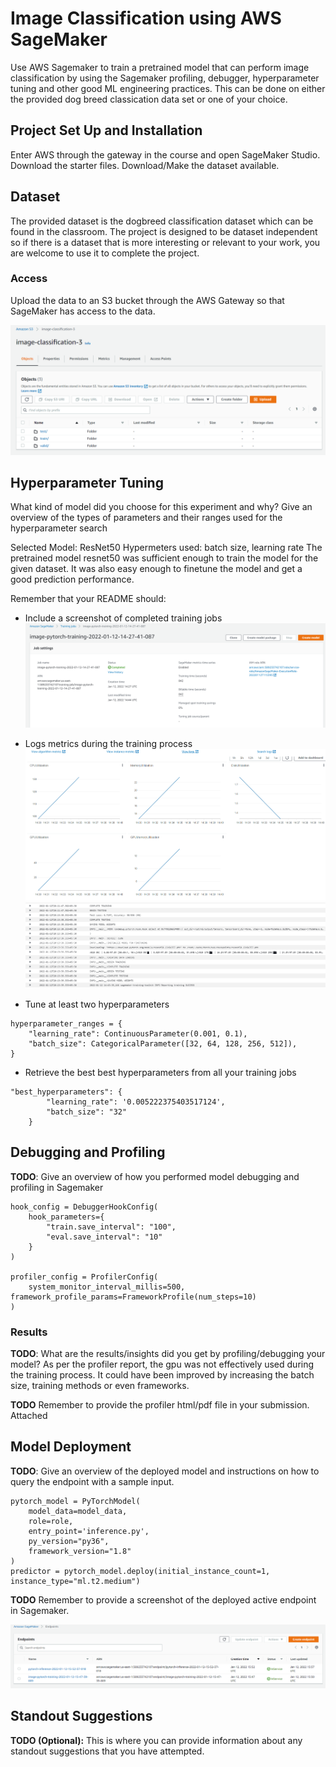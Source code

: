 # Image Classification using AWS SageMaker

Use AWS Sagemaker to train a pretrained model that can perform image classification by using the Sagemaker profiling, debugger, hyperparameter tuning and other good ML engineering practices. This can be done on either the provided dog breed classication data set or one of your choice.

## Project Set Up and Installation
Enter AWS through the gateway in the course and open SageMaker Studio. 
Download the starter files.
Download/Make the dataset available. 

## Dataset
The provided dataset is the dogbreed classification dataset which can be found in the classroom.
The project is designed to be dataset independent so if there is a dataset that is more interesting or relevant to your work, you are welcome to use it to complete the project.

### Access
Upload the data to an S3 bucket through the AWS Gateway so that SageMaker has access to the data. 

![S3 Bucket](images_for_readme/S3.PNG)

## Hyperparameter Tuning
What kind of model did you choose for this experiment and why? Give an overview of the types of parameters and their ranges used for the hyperparameter search

Selected Model: ResNet50
Hypermeters used: batch size, learning rate
The pretrained model resnet50 was sufficient enough to train the model for the given dataset. It was also easy enough to finetune the model and get a good prediction performance.

Remember that your README should:

- Include a screenshot of completed training jobs
![Completed Training Jobs](images_for_readme/Completed_Training_Job.PNG)

- Logs metrics during the training process
![Training Metrics](images_for_readme/Metrics.PNG)
![Logs](images_for_readme/Logs.PNG)

- Tune at least two hyperparameters
```
hyperparameter_ranges = {
    "learning_rate": ContinuousParameter(0.001, 0.1),
    "batch_size": CategoricalParameter([32, 64, 128, 256, 512]),
}
```

- Retrieve the best best hyperparameters from all your training jobs
```
"best_hyperparameters": {
        "learning_rate": '0.005222375403517124',
        "batch_size": "32"
    }

 ```

## Debugging and Profiling
**TODO**: Give an overview of how you performed model debugging and profiling in Sagemaker

```
hook_config = DebuggerHookConfig(
    hook_parameters={
        "train.save_interval": "100",
        "eval.save_interval": "10"
    }
)

profiler_config = ProfilerConfig(
    system_monitor_interval_millis=500, framework_profile_params=FrameworkProfile(num_steps=10)
)
```

### Results
**TODO**: What are the results/insights did you get by profiling/debugging your model?
As per the profiler report, the gpu was not effectively used during the training process. It could have been improved by increasing the batch size, training methods or even frameworks.

**TODO** Remember to provide the profiler html/pdf file in your submission.
Attached

## Model Deployment
**TODO**: Give an overview of the deployed model and instructions on how to query the endpoint with a sample input.
```
pytorch_model = PyTorchModel(
    model_data=model_data, 
    role=role, 
    entry_point='inference.py',
    py_version="py36",
    framework_version="1.8"
)
predictor = pytorch_model.deploy(initial_instance_count=1, instance_type="ml.t2.medium")
```

**TODO** Remember to provide a screenshot of the deployed active endpoint in Sagemaker.

![Deployed Endpoint](images_for_readme/Endpoints.PNG)

## Standout Suggestions
**TODO (Optional):** This is where you can provide information about any standout suggestions that you have attempted.
